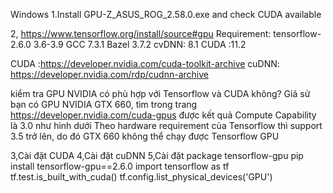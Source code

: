Windows
1.Install GPU-Z_ASUS_ROG_2.58.0.exe and check CUDA available

2, 
https://www.tensorflow.org/install/source#gpu
Requirement:
tensorflow-2.6.0
3.6-3.9	GCC 7.3.1
Bazel 3.7.2
cvDNN: 8.1
CUDA :11.2

CUDA :https://developer.nvidia.com/cuda-toolkit-archive
cuDNN: https://developer.nvidia.com/rdp/cudnn-archive

kiểm tra GPU NVIDIA có phù hợp với Tensorflow và CUDA không?
Giả sử bạn có GPU NVIDIA GTX 660, tìm trong trang https://developer.nvidia.com/cuda-gpus được kết quả Compute Capability là 3.0 như hình dưới
Theo hardware requirement của Tensorflow thì support 3.5 trở lên, do đó GTX 660 không thể chạy được Tensorflow GPU

3,Cài đặt CUDA
4,Cài đặt cuDNN
5,Cài đặt package tensorflow-gpu
pip install tensorflow-gpu==2.6.0
import tensorflow as tf
tf.test.is_built_with_cuda()
tf.config.list_physical_devices('GPU')